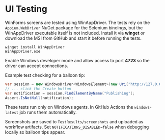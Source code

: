 # UI Testing

WinForms screens are tested using WinAppDriver. The tests rely on the `Appium.WebDriver` NuGet package for the Selenium bindings, but the WinAppDriver executable itself is not included. Install it via **winget** or download the MSI from GitHub and start it before running the tests.

```
winget install WinAppDriver
WinAppDriver.exe
```

Enable Windows developer mode and allow access to port **4723** so the driver can accept connections.

Example test checking for a balloon tip:

```csharp
var session = new WindowsDriver<WindowsElement>(new Uri("http://127.0.0.1:4723"), caps);
// ... click the Create button
var notification = session.FindElementByName("Publishing");
Assert.IsNotNull(notification);
```

These tests run only on Windows agents. In GitHub Actions the `windows-latest` job runs them automatically.

Screenshots are saved to `TestResults/screenshots` and uploaded as workflow artifacts. Set `NOTIFICATIONS_DISABLED=false` when debugging locally so balloon tips appear.
